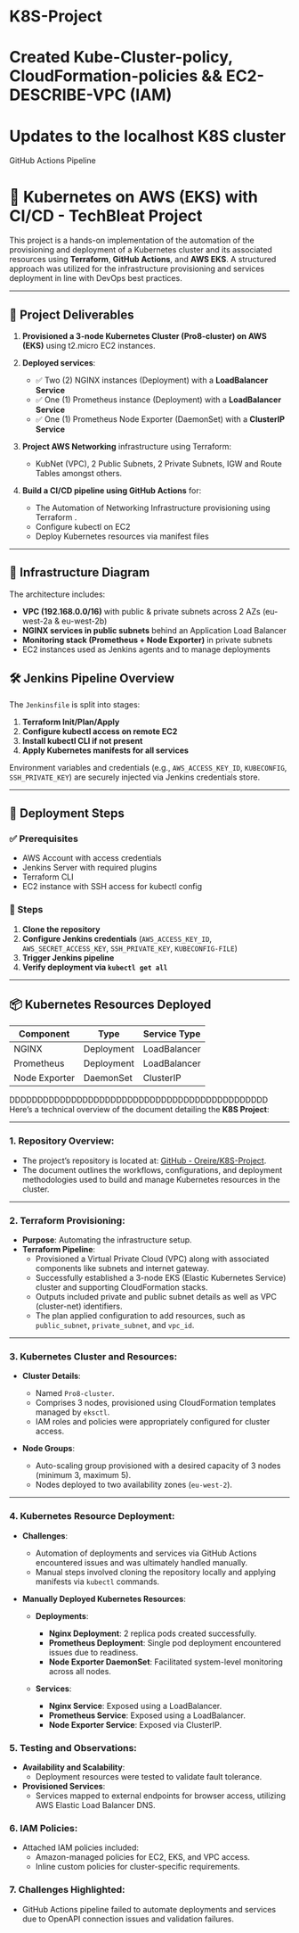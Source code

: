 # K8S-Project
# Created Kube-Cluster-policy, CloudFormation-policies && EC2-DESCRIBE-VPC (IAM)
# Updates to the localhost K8S cluster
GitHub Actions Pipeline

# 🚀 Kubernetes on AWS (EKS) with CI/CD - TechBleat Project

This project is a hands-on implementation of the automation of the provisioning and deployment of a Kubernetes cluster and its associated resources using  **Terraform**, **GitHub Actions**, and **AWS EKS**. A structured approach was utilized for the infrastructure provisioning and services deployment in line with DevOps best practices.

---

## 📌 Project Deliverables

1. **Provisioned a 3-node Kubernetes Cluster (Pro8-cluster) on AWS (EKS)** using t2.micro EC2 instances.

2. **Deployed services**:
   - ✅ Two (2) NGINX instances (Deployment) with a **LoadBalancer Service**
   - ✅ One (1) Prometheus instance (Deployment) with a **LoadBalancer Service**
   - ✅ One (1) Prometheus Node Exporter (DaemonSet) with a **ClusterIP Service**

3. **Project AWS Networking** infrastructure using Terraform:
   - KubNet (VPC), 2 Public Subnets, 2 Private Subnets, IGW and Route Tables amongst others.

4. **Build a CI/CD pipeline using GitHub Actions** for:
   - The Automation of Networking Infrastructure provisioning using Terraform .
   - Configure kubectl on EC2
   - Deploy Kubernetes resources via manifest files

---

## 🧱 Infrastructure Diagram

The architecture includes:
- **VPC (192.168.0.0/16)** with public & private subnets across 2 AZs (eu-west-2a & eu-west-2b)
- **NGINX services in public subnets** behind an Application Load Balancer
- **Monitoring stack (Prometheus + Node Exporter)** in private subnets
- EC2 instances used as Jenkins agents and to manage deployments

## 🛠️ Jenkins Pipeline Overview

The `Jenkinsfile` is split into stages:

1. **Terraform Init/Plan/Apply**
2. **Configure kubectl access on remote EC2**
3. **Install kubectl CLI if not present**
4. **Apply Kubernetes manifests for all services**

Environment variables and credentials (e.g., `AWS_ACCESS_KEY_ID`, `KUBECONFIG`, `SSH_PRIVATE_KEY`) are securely injected via Jenkins credentials store.

---

## 🚀 Deployment Steps

### ✅ Prerequisites

- AWS Account with access credentials
- Jenkins Server with required plugins
- Terraform CLI
- EC2 instance with SSH access for kubectl config

### 🔨 Steps

1. **Clone the repository**
2. **Configure Jenkins credentials** (`AWS_ACCESS_KEY_ID`, `AWS_SECRET_ACCESS_KEY`, `SSH_PRIVATE_KEY`, `KUBECONFIG-FILE`)
3. **Trigger Jenkins pipeline**
4. **Verify deployment via `kubectl get all`**

---

## 📦 Kubernetes Resources Deployed

| Component           | Type         | Service Type     |
|---------------------|--------------|------------------|
| NGINX               | Deployment   | LoadBalancer     |
| Prometheus          | Deployment   | LoadBalancer     |
| Node Exporter       | DaemonSet    | ClusterIP        |


DDDDDDDDDDDDDDDDDDDDDDDDDDDDDDDDDDDDDDDDDDDDDD
Here’s a technical overview of the document detailing the **K8S Project**:

---

### **1. Repository Overview**:
- The project’s repository is located at: [GitHub - Oreire/K8S-Project](https://github.com/Oreire/K8S-Project.git).
- The document outlines the workflows, configurations, and deployment methodologies used to build and manage Kubernetes resources in the cluster.

---

### **2. Terraform Provisioning**:
- **Purpose**: Automating the infrastructure setup.
- **Terraform Pipeline**:
  - Provisioned a Virtual Private Cloud (VPC) along with associated components like subnets and internet gateway.
  - Successfully established a 3-node EKS (Elastic Kubernetes Service) cluster and supporting CloudFormation stacks.
  - Outputs included private and public subnet details as well as VPC (cluster-net) identifiers.
  - The plan applied configuration to add resources, such as `public_subnet`, `private_subnet`, and `vpc_id`.

---

### **3. Kubernetes Cluster and Resources**:
- **Cluster Details**:
  - Named `Pro8-cluster`.
  - Comprises 3 nodes, provisioned using CloudFormation templates managed by `eksctl`.
  - IAM roles and policies were appropriately configured for cluster access.

- **Node Groups**:
  - Auto-scaling group provisioned with a desired capacity of 3 nodes (minimum 3, maximum 5).
  - Nodes deployed to two availability zones (`eu-west-2`).

---

### **4. Kubernetes Resource Deployment**:
- **Challenges**:
  - Automation of deployments and services via GitHub Actions encountered issues and was ultimately handled manually.
  - Manual steps involved cloning the repository locally and applying manifests via `kubectl` commands.

- **Manually Deployed Kubernetes Resources**:
  - **Deployments**:
    - **Nginx Deployment**: 2 replica pods created successfully.
    - **Prometheus Deployment**: Single pod deployment encountered issues due to readiness.
    - **Node Exporter DaemonSet**: Facilitated system-level monitoring across all nodes.

  - **Services**:
    - **Nginx Service**: Exposed using a LoadBalancer.
    - **Prometheus Service**: Exposed using a LoadBalancer.
    - **Node Exporter Service**: Exposed via ClusterIP.


### **5. Testing and Observations**:
- **Availability and Scalability**:
  - Deployment resources were tested to validate fault tolerance.
- **Provisioned Services**:
  - Services mapped to external endpoints for browser access, utilizing AWS Elastic Load Balancer DNS.


### **6. IAM Policies**:
- Attached IAM policies included:
  - Amazon-managed policies for EC2, EKS, and VPC access.
  - Inline custom policies for cluster-specific requirements.



### **7. Challenges Highlighted**:
- GitHub Actions pipeline failed to automate deployments and services due to OpenAPI connection issues and validation failures.
